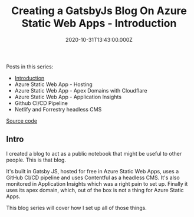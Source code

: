 ﻿---
template: post
title: Creating a GatsbyJs Blog On Azure Static Web Apps - Introduction
slug: azure-static-web-apps-gatsbyjs-intro
socialImage: /media/image-0.jpg
draft: false
date: 2020-10-31T13:43:00.000Z
description: Introduction to the blogging series.
category: Tests
tags:
  - Azure Static Web Apps
  - GatsbyJS
---
Posts in this series:

* [Introduction](/posts/azure-static-web-apps-gatsbyjs-intro)
* Azure Static Web App - Hosting 
* Azure Static Web App - Apex Domains with Cloudflare
* Azure Static Web App - Application Insights
* Github CI/CD Pipeline
* Netlify and Forrestry headless CMS

[Source code](https://github.com/benackland/acklanddevgatsby)

## Intro
I created a blog to act as a public notebook that might be useful to other people. This is that blog.

It's built in Gatsby JS, hosted for free in Azure Static Web Apps, uses a GitHub CI/CD pipeline and uses Contentful as a headless CMS. It's also monitored in Application Insights which was a right pain to set up. Finally it uses its apex domain, which, out of the box is not a thing for Azure Static Apps.

This blog series will cover how I set up all of those things.